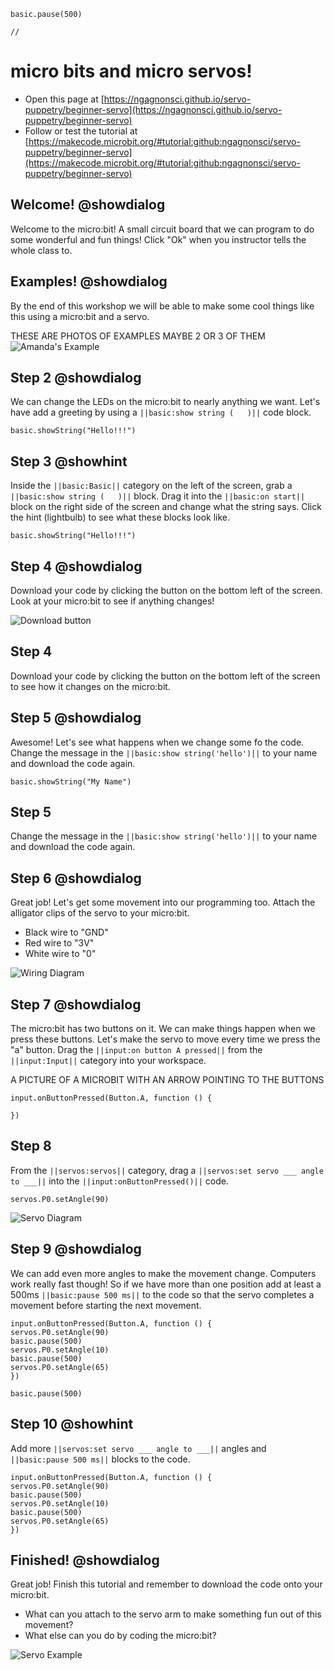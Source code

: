 ```blockconfig.global
basic.pause(500)
```

```template
//
```

# micro bits and micro servos!
* Open this page at [https://ngagnonsci.github.io/servo-puppetry/beginner-servo](https://ngagnonsci.github.io/servo-puppetry/beginner-servo)
* Follow or test the tutorial at [https://makecode.microbit.org/#tutorial:github:ngagnonsci/servo-puppetry/beginner-servo](https://makecode.microbit.org/#tutorial:github:ngagnonsci/servo-puppetry/beginner-servo)

## Welcome! @showdialog
Welcome to the micro:bit! A small circuit board that we can program to do some wonderful and fun things!
Click "Ok" when you instructor tells the whole class to.

## Examples! @showdialog
By the end of this workshop we will be able to make some cool things like this using a micro:bit and a servo.

THESE ARE PHOTOS OF EXAMPLES 
MAYBE 2 OR 3 OF THEM
![Amanda's Example](https://ngagnonsci.github.io/servo-puppetry/images/Amanda-servo-arm-example.gif)

## Step 2 @showdialog
We can change the LEDs on the micro:bit to nearly anything we want. Let's have add a greeting by using a ``||basic:show string (   )||`` code block.
```blocks
basic.showString("Hello!!!")
```

## Step 3 @showhint
Inside the ``||basic:Basic||`` category on the left of the screen, grab a ``||basic:show string (   )||`` block. Drag it into the ``||basic:on start||`` block on the right side of the screen and change what the string says. Click the hint (lightbulb) to see what these blocks look like.
```blocks
basic.showString("Hello!!!")
```

## Step 4 @showdialog
Download your code by clicking the button on the bottom left of the screen. Look at your micro:bit to see if anything changes!

![Download button](https://ngagnonsci.github.io/servo-puppetry/images/download-button.png)

## Step 4
Download your code by clicking the button on the bottom left of the screen to see how it changes on the micro:bit.

## Step 5 @showdialog
Awesome! Let's see what happens when we change some fo the code. 
Change the message in the ``||basic:show string('hello')||`` to your name and download the code again.
```blocks
basic.showString("My Name")
```

## Step 5
Change the message in the ``||basic:show string('hello')||`` to your name and download the code again.

## Step 6 @showdialog
Great job! Let's get some movement into our programming too. Attach the alligator clips of the servo to your micro:bit.

* Black wire to "GND" 
* Red wire to "3V"
* White wire to "0"

![Wiring Diagram](https://ngagnonsci.github.io/servo-puppetry/images/servo-wiring-example.jpg)

## Step 7 @showdialog
The micro:bit has two buttons on it. We can make things happen when we press these buttons. Let's make the servo to move every time we press the "a" button. Drag the ``||input:on button A pressed||`` from the ``||input:Input||`` category into your workspace.

A PICTURE OF A MICROBIT WITH AN ARROW POINTING TO THE BUTTONS

```blocks
input.onButtonPressed(Button.A, function () {
	
})
```

## Step 8 
From the ``||servos:servos||`` category, drag a ``||servos:set servo ___ angle to ___||`` into the ``||input:onButtonPressed()||`` code.
```blocks
servos.P0.setAngle(90)
```
![Servo Diagram](https://ngagnonsci.github.io/servo-puppetry/images/servo-with-degrees.jpg)

## Step 9 @showdialog
We can add even more angles to make the movement change. Computers work really fast though! So if we have more than one position add at least a 500ms ``||basic:pause 500 ms||`` to the code so that the servo completes a movement before starting the next movement.
```blocks
input.onButtonPressed(Button.A, function () {
servos.P0.setAngle(90)
basic.pause(500)
servos.P0.setAngle(10)
basic.pause(500)
servos.P0.setAngle(65)
})
```

```ghost
basic.pause(500)
```

## Step 10 @showhint
Add more ``||servos:set servo ___ angle to ___||`` angles and ``||basic:pause 500 ms||`` blocks to the code.

```blocks
input.onButtonPressed(Button.A, function () {
servos.P0.setAngle(90)
basic.pause(500)
servos.P0.setAngle(10)
basic.pause(500)
servos.P0.setAngle(65)
})
```

## Finished! @showdialog
Great job! Finish this tutorial and remember to download the code onto your micro:bit. 
* What can you attach to the servo arm to make something fun out of this movement?
* What else can you do by coding the micro:bit?

![Servo Example](https://ngagnonsci.github.io/servo-puppetry/images/servo-arm-example.gif)